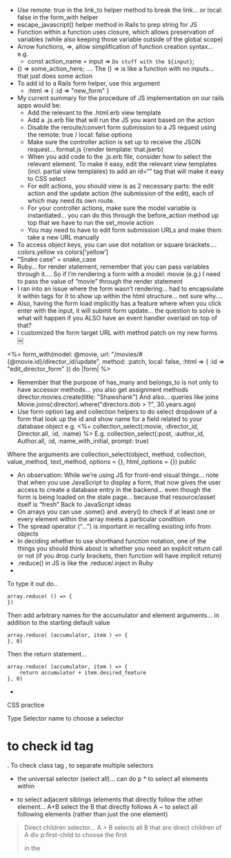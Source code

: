 * Use remote: true  in the link_to helper method to break the link… or local: false in the form_with helper
* escape_javascript() helper method in Rails to prep string for JS
* Function within a function uses closure, which allows preservation of variables (while also keeping those variable outside of the  global scope)
* Arrow functions, =>, allow simplification of function creation syntax… e.g.
    * const action_name = input => `Do stuff with the ${input}`;
* () => some_action_here;   …. The () => is like a function with no inputs… that just does some action
* To add id to a Rails form helper, use this argument 
    * :html => { :id => "new_form" }
* My current summary for the procedure of JS implementation on our rails apps would be:
    * Add the relevant <scirpt src=“”></script> to the .html.erb view template
    * Add a .js.erb file that will run the JS you want based on the action
    * Disable the reroute/convert form submission to a JS request using the remote: true / local: false options
    * Make sure the controller action is set up to receive the JSON request… format.js {render template: that.jserb}
    * When you add code to the .js.erb file, consider how to select the relevant element. To make it easy, edit the relevant view templates (incl. partial view templates) to add an id=“” tag that will make it easy to CSS select
    * For edit actions, you should view is as 2 necessary parts: the edit action and the update action (the submission of the edit), each of which may need its own route.
    * For your controller actions, make sure the model variable is instantiated… you can do this through the before_action method up top that we have to run the set_movie action
    * You may need to have to edit form submission URLs and make them take a new URL manually
* To access object keys, you can use dot notation or square brackets…. colors.yellow vs colors[‘yellow’]
* “Snake case” = snake_case
* Ruby… for render statement, remember that you can pass variables through it…. So if I’m rendering a form with a model: movie (e.g.) I need to pass the value of “movie” through the render statement
* I ran into an issue where the form wasn’t rendering… had to encapsulate it within <td></td> tags for it to show up within the html structure… not sure why…. 
* Also, having the form load implicitly has a feature where when you click enter with the input, it will submit form update… the question to solve is what will happen if you ALSO have an event handler overlaid on top of that?
* I customized the form target URL with method patch on my new forms
￼
 
 <%= form_with(model: @movie, url: "/movies/#{@movie.id}/director_id/update", method: :patch, local: false, :html => { :id => "edit_director_form" }) do |form| %>
* Remember that the purpose of has_many and belongs_to is not only to have accessor methods… you also get assignment methods 
director.movies.create(title: "Shawshank")
And also… queries like joins Movie.joins(:director).where("directors.dob > ?", 30.years.ago) 
* Use form option tag and collection helpers to do select dropdown of a form that look up the id and show name for a field related to your database object
e.g.
<%= collection_select(:movie, :director_id, Director.all, :id, :name) %>
E.g.
collection_select(:post, :author_id, Author.all, :id, :name_with_initial, prompt: true)

Where the arguments are
collection_select(object, method, collection, value_method, text_method, options = {}, html_options = {}) public

* An observation: While we’re using JS for front-end visual things… note that when you use JavaScript to display a form, that now gives the user access to create a database entry in the backend… even though the form is being loaded on the stale page… because that resource/asset itself is “fresh”
Back to JavaScript ideas
* On arrays you can use .some() and .every() to check if at least one or every element within the array meets a particular condition
* The spread operator (“…”) is important in recalling existing info from objects
* In deciding whether to use shorthand function notation, one of the things you should think about is whether you need an explicit return call or not (if you drop curly brackets, then function will have implicit return)
* .reduce() in JS is like the .reduce/.inject in Ruby
* 
To type it out do..
```
array.reduce( () => {
})
```
Then add arbitrary names for the accumulator and element arguments… in addition to the starting default value

```
array.reduce( (accumulator, item ) => {
}, 0)
```

Then the return statement…

```
array.reduce( (accumulator, item ) => {
	return accumulator + item.desired_feature
}, 0)
```

* 


CSS practice

Type Selector name to choose a selector
# to check id tag
. To check class tag
, to separate multiple selectors
* the universal selector (select all)… can do p * to select all elements within <p>
+ to select adjacent siblings (elements that directly follow the other element… A+B select the B that directly follows A
~ to select all following elements (rather than just the one element)
> Direct children selector… A > B selects all B that are direct children of A
div p:first-child to choose the first <p> in the <div>

